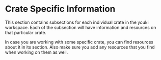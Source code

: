 # Crate Specific Information

This section contains subsections for each individual crate in the youki workspace. Each of the subsection will have information and resources on that particular crate.

In case you are working with some specific crate, you can find resources about it in its section. Also make sure you add any resources that you find when working on them as well.
